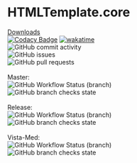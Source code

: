 # HTMLTemplate.core
[Downloads](https://github.com/lameRER/HTMLTemplate.core/releases/download/v2.2.9.11-VM/HTMLTemplate.core.2.2.9.11-VM.tar) <br>
[![Codacy Badge](https://api.codacy.com/project/badge/Grade/39221d5f4739476caf277028c1744b10)](https://app.codacy.com/gh/lameRER/HTMLTemplate.core?utm_source=github.com&utm_medium=referral&utm_content=lameRER/HTMLTemplate.core&utm_campaign=Badge_Grade_Settings)
[![wakatime](https://wakatime.com/badge/github/lameRER/HTMLTemplate.core.svg)](https://wakatime.com/badge/github/lameRER/HTMLTemplate.core)<br>
![GitHub commit activity](https://img.shields.io/github/commit-activity/m/lamerer/htmltemplate.core)<br>
![GitHub issues](https://img.shields.io/github/issues/lamerer/HTMLTemplate.core)<br>
![GitHub pull requests](https://img.shields.io/github/issues-pr/lamerer/HTMLTemplate.core)<br>
<br>
Master:<br>
![GitHub Workflow Status (branch)](https://img.shields.io/github/workflow/status/lameRER/HTMLTemplate.core/.NET/master)<br>
![GitHub branch checks state](https://img.shields.io/github/checks-status/lameRER/HTMLTemplate.core/master)<br>
<br>
Release:<br>
![GitHub Workflow Status (branch)](https://img.shields.io/github/workflow/status/lameRER/HTMLTemplate.core/.NET/Release)<br>
![GitHub branch checks state](https://img.shields.io/github/checks-status/lameRER/HTMLTemplate.core/Release)<br>
<br>
Vista-Med:<br>
![GitHub Workflow Status (branch)](https://img.shields.io/github/workflow/status/lameRER/HTMLTemplate.core/.NET/Vista-Med)<br>
![GitHub branch checks state](https://img.shields.io/github/checks-status/lameRER/HTMLTemplate.core/Vista-Med)<br>
